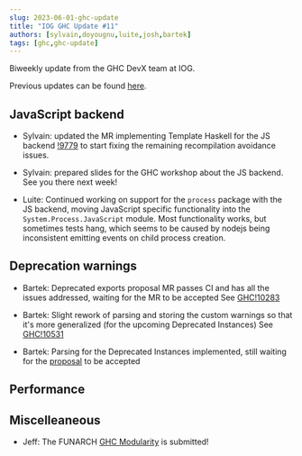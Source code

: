 ```yaml
---
slug: 2023-06-01-ghc-update
title: "IOG GHC Update #11"
authors: [sylvain,doyougnu,luite,josh,bartek]
tags: [ghc,ghc-update]
---
```


Biweekly update from the GHC DevX team at IOG.

Previous updates can be found [here](https://engineering.iog.io/tags/ghc-update).

## JavaScript backend

- Sylvain: updated the MR implementing Template Haskell for the JS backend
  [!9779](https://gitlab.haskell.org/ghc/ghc/-/merge_requests/9779) to start
  fixing the remaining recompilation avoidance issues.

- Sylvain: prepared slides for the GHC workshop about the JS backend. See you
  there next week!

- Luite: Continued working on support for the `process` package with the JS backend,
  moving JavaScript specific functionality into the `System.Process.JavaScript` module.
  Most functionality works, but sometimes tests hang, which seems to be caused by
  nodejs being inconsistent emitting events on child process creation.

## Deprecation warnings

- Bartek: Deprecated exports proposal MR passes CI and has all the issues addressed, waiting for the MR to be accepted
See [GHC!10283](https://gitlab.haskell.org/ghc/ghc/-/merge_requests/10283)

- Bartek: Slight rework of parsing and storing the custom warnings so that it's more generalized (for the upcoming Deprecated Instances)
See [GHC!10531](https://gitlab.haskell.org/ghc/ghc/-/merge_requests/10531)

- Bartek: Parsing for the Deprecated Instances implemented, still waiting for the [proposal](https://github.com/ghc-proposals/ghc-proposals/pull/575) to be accepted

## Performance

## Miscelleaneous
- Jeff: The FUNARCH [GHC Modularity](https://hsyl20.fr/home/files/papers/2022-ghc-modularity.pdf) is submitted!

